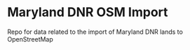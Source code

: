 Maryland DNR OSM Import
=======================

Repo for data related to the import of Maryland DNR lands to OpenStreetMap
